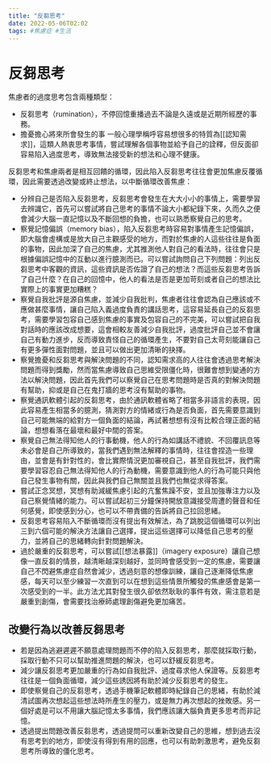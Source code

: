 ```yaml
---
title: "反芻思考"
date: 2022-05-06T02:02
tags: #焦慮症 #生活 
---
```

# 反芻思考
焦慮者的過度思考包含兩種類型：
- 反芻思考（rumination），不停回憶重播過去不論是久遠或是近期所經歷的事務。
- 擔憂擔心將來所會發生的事
一般心理學稱呼容易想很多的特質為[[認知需求]]，這類人熱衷思考事情，嘗試理解各個事物並給予自己的詮釋，但反面卻容易陷入過度思考，導致無法接受新的想法和心理不健康。

反芻思考和焦慮兩者是相互回饋的循環，因此陷入反芻思考往往會更加焦慮反覆循環，因此需要透過改變或終止想法，以中斷循環改善焦慮：
- 分辨自己是否陷入反芻思考，反芻思考會發生在大大小小的事情上，需要學習去辨識它，首先可以嘗試將自己思考的事情不論大小都紀錄下來，久而久之便會減少大腦一直記憶以及不斷回想的負擔，也可以熟悉察覺自己的思考。
- 察覺記憶偏誤（memory bias），陷入反芻思考時容易對事情產生記憶偏誤，即大腦會虛構或是放大自己主觀感受的地方，而對於焦慮的人這些往往是負面的事物，因此加深了自己的焦慮，尤其推測他人對自己的看法時，往往會只是根據偏誤記憶中的互動以進行臆測而已。可以嘗試詢問自己下列問題：列出反芻思考中客觀的資訊，這些資訊是否佐證了自己的想法？而這些反芻思考告訴了自己什麼？在自己的回憶中，他人的看法是否是更加苛刻或者自己的想法比實際上的事實更加糟糕？
- 察覺自我批評是源自焦慮，並減少自我批判，焦慮者往往會認為自己應該或不應做甚麼事情，讓自己陷入義過度負責的講話思考，這容易延長自己的反芻思考，需要學習包容自己感到焦慮的事實及包容自己的不完美，可以嘗試把自我對話時的應該改成想要，這會相較友善減少自我批評，過度批評自己並不會讓自己有動力進步，反而導致責怪自己的循環產生，不要對自己太苛刻能讓自己有更多彈性面對問題，並且可以做出更加清晰的抉擇。
- 察覺擔憂和反芻思考與解決問題的不同，認知需求高的人往往會透過思考解決問題而得到獎勵，然而當焦慮導致自己思維受限僵化時，很難會想到變通的方法以解決問題，因此首先我們可以察覺自己在思考問題時是否真的對解決問題有幫助，抑或是自己在鬼打牆的思考沒有幫助的事物。
- 察覺通訊軟體引起的反芻思考，由於通訊軟體省略了相當多非語言的表現，因此容易產生相當多的臆測，猜測對方的情緒或行為是否負面，首先需要意識到自己可能無端的給對方一個負面的結論，再試著想想有沒有比較合理正面的結論，想想看落在最壞和最好中間的答案。
- 察覺自己無法得知他人的行事動機，他人的行為如講話不禮貌、不回覆訊息等未必會是自己所導致的，當我們遇到無法解釋的事情時，往往會捏造一些理由，並會是有針對性的，會比實際情況更加審視自己，甚至自我批評，我們需要學習容忍自己無法得知他人的行為動機，需要意識到他人的行為可能只與他自己發生事物有關，因此與我們自己無關並且我們也無從求得答案。
- 嘗試正念冥想，冥想有助減緩焦慮引起的亢奮焦躁不安，並且加強專注力以及自己察覺情緒的能力。可以嘗試起初三分鐘保持開放意識接受周遭的聲音和任何感覺，即使感到分心，也可以不帶責備的告訴將自己拉回思緒。
- 反芻思考容易陷入不斷循環而沒有提出有效解法，為了跳脫這個循環可以列出三到六個可能的解決方法讓自己選擇，提出這些選擇可以降低自己思考的壓力，並將自己的思緒轉向針對問題解決。
- 過於嚴重的反芻思考，可以嘗試[[想法暴露]]（imagery exposure）讓自己想像一直反芻的情景，越清晰越深刻越好，並同時會感受到一定的焦慮，需要讓自己不閃避焦慮症自然會減少，透過刻意的想像訓練，讓自己逐漸降低焦慮感，每天可以至少練習一次直到可以在想到這些情景所觸發的焦慮感會是第一次感受到的一半。此方法尤其對發生很久卻依然耿耿的事件有效，需注意若是嚴重到創傷，會需要找治療師處理創傷避免更加痛苦。

 ## 改變行為以改善反芻思考
- 若是因為逃避遲遲不願意處理問題而不停的陷入反芻思考，那麼就採取行動，採取行動不只可以幫助推進問題的解決，也可以舒緩反芻思考。
- 減少讓反芻思考更加嚴重的行為如自我批評、過度尋求他人保證等。反芻思考往往是一個負面循環，減少這些誘因將有助於減少反芻思考的發生。
- 即使察覺自己的反芻思考，透過手機筆記軟體即時紀錄自己的思緒，有助於減清試圖再次想起這些想法時所產生的壓力，或是無力再次想起的挫敗感。另一個好處是可以不用讓大腦記憶太多事情，我們應該讓大腦負責更多思考而非記憶。
- 透過提出問題改善反芻思考，透過提問可以重新改變自己的思維，想到過去沒有思考到的地方，即使沒有得到有用的回應，也可以有助刺激思考，避免反芻思考所導致的僵化思考。